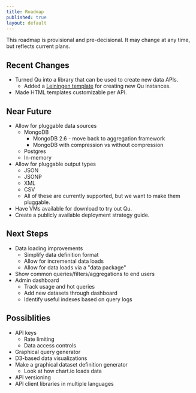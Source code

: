 ```yaml
---
title: Roadmap
published: true
layout: default
---
```


This roadmap is provisional and pre-decisional. It may change at any time, but reflects current plans.

## Recent Changes

* Turned Qu into a library that can be used to create new data APIs.
  * Added a [Leiningen template](https://github.com/qu-platform/lein-template) for creating new Qu instances.
* Made HTML templates customizable per API.

## Near Future

* Allow for pluggable data sources
  * MongoDB
    - MongoDB 2.6 - move back to aggregation framework
    - MongoDB with compression vs without compression
  * Postgres
  * In-memory
* Allow for pluggable output types
  * JSON
  * JSONP
  * XML
  * CSV
  * All of these are currently supported, but we want to make them pluggable.
* Have VMs available for download to try out Qu.
* Create a publicly available deployment strategy guide.

## Next Steps

* Data loading improvements
  * Simplify data definition format
  * Allow for incremental data loads
  * Allow for data loads via a "data package"
* Show common queries/filters/aggregations to end users  
* Admin dashboard
  * Track usage and hot queries
  * Add new datasets through dashboard
  * Identify useful indexes based on query logs

## Possiblities

* API keys
  * Rate limiting
  * Data access controls
* Graphical query generator
* D3-based data visualizations
* Make a graphical dataset definition generator
  * Look at how chart.io loads data
* API versioning
* API client libraries in multiple languages

